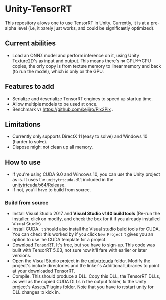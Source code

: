 # Unity-TensorRT

This repository allows one to use TensorRT in Unity. Currently, it is at a pre-alpha level (i.e, it barely just works, and could be significantly optimized).

## Current abilities
* Load an ONNX model and perform inference on it, using Unity Texture2D's as input and output. This means there's no GPU<->CPU copies, the only copy is from texture memory to linear memory and back (to run the model), which is only on the GPU.

## Features to add
* Serialize and deserialize TensorRT engines to speed up startup time.
* Allow multiple models to be used at once.
* Benchmark vs https://github.com/keijiro/Pix2Pix .

## Limitations
* Currently only supports DirectX 11 (easy to solve) and Windows 10 (harder to solve).
* Dispose might not clean up all memory.

## How to use
* If you're using CUDA 9.0 and Windows 10, you can use the Unity project as is. It uses the `unitytrtcuda.dll` included in the [unitytrtcuda/x64/Release](unitytrtcuda/x64/Release). 
* If not, you'll have to build from source.

### Build from source
* Install Visual Studio 2017 and **Visual Studio v140 build tools** (Re-run the installer, click on modify, and check the box for it if you already installed Visual Studio).
* Install CUDA. It should also install the Visual studio build tools for CUDA. You can check this worked by if you click `New Project` it gives you an option to use the CUDA template for a project.
* [Download TensorRT](https://developer.nvidia.com/tensorrt). It's free, but you have to sign-up. This code was built with TensorRT 5.03, not sure how it'll fare with earlier or later versions.
* Open the Visual Studio project in the [unitytrtcuda](unitytrtcuda) folder.  Modify the project's include directories and the linker's Additional Libraries to point at your downloaded TensorRT.
* Compile. This should produce a DLL. Copy this DLL, the TensorRT DLLs, as well as the copied CUDA DLLs in the output folder, to the Unity project's Assets/Plugins folder. Note that you have to restart unity for DLL changes to kick in.


